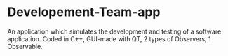 # Developement-Team-app
An application which simulates the development and testing of a software application. Coded in C++, GUI-made with QT, 2 types of Observers, 1 Observable.
